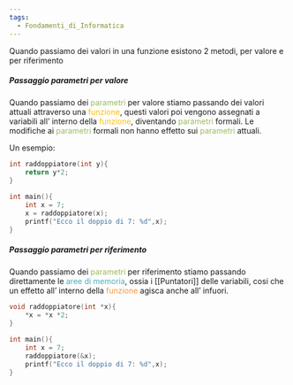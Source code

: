 ```yaml
---
tags:
  - Fondamenti_di_Informatica
---
```

Quando passiamo dei valori in una funzione esistono 2 metodi, per valore e per riferimento

##### Passaggio parametri per valore

Quando passiamo dei <font color="#9bbb59">parametri</font> per valore stiamo passando dei valori attuali attraverso una <font color="#ffc000">funzione</font>, questi valori poi vengono assegnati a variabili all’ interno della <font color="#ffc000">funzione</font>, diventando <font color="#9bbb59">parametri</font> formali.
Le modifiche ai <font color="#9bbb59">parametri</font> formali non hanno effetto sui <font color="#9bbb59">parametri</font> attuali.

Un esempio:
```C
int raddoppiatore(int y){
	return y*2;
}

int main(){
	int x = 7;
	x = raddoppiatore(x);
	printf("Ecco il doppio di 7: %d",x);
}
```


##### Passaggio parametri per riferimento

Quando passiamo dei <font color="#9bbb59">parametri</font> per riferimento stiamo passando direttamente le <font color="#4bacc6">aree di memoria</font>, ossia i [[Puntatori]] delle variabili, cosi che un effetto all’ interno della <font color="#f79646">funzione</font> agisca anche all’ infuori.

```C
void raddoppiatore(int *x){
	*x = *x *2;
}

int main(){
	int x = 7;
	raddoppiatore(&x);
	printf("Ecco il doppio di 7: %d",x);
}
```

